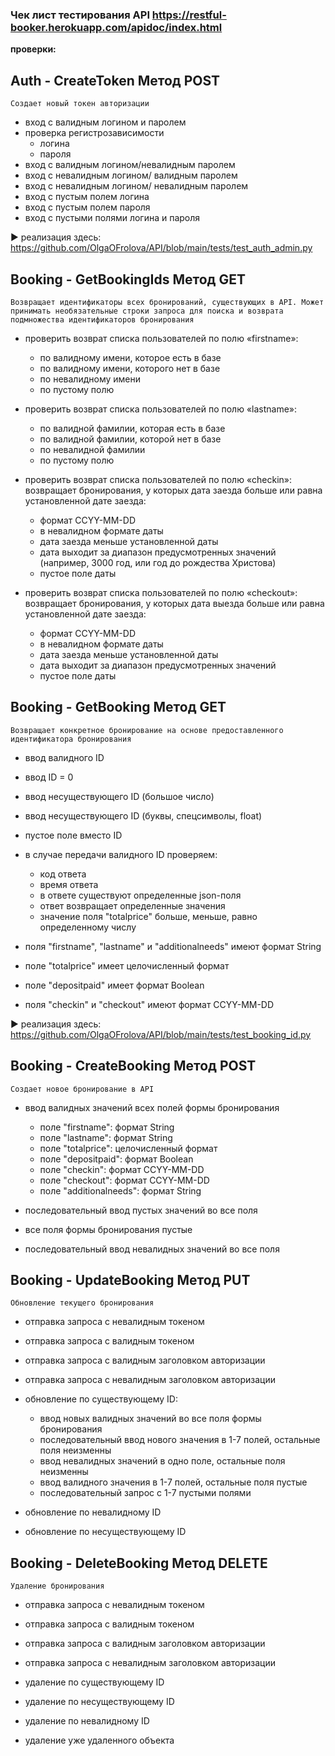 ### Чек лист тестирования API https://restful-booker.herokuapp.com/apidoc/index.html

**проверки:**

## Auth - CreateToken Метод POST
`Создает новый токен авторизации`

* вход с валидным логином и паролем
* проверка регистрозависимости 
   * логина
   * пароля
* вход с  валидным логином/невалидным паролем
* вход с невалидным логином/ валидным паролем
* вход с невалидным логином/ невалидным паролем
* вход с пустым полем логина
* вход с пустым полем пароля
* вход с пустыми полями логина и пароля

► реализация здесь: https://github.com/OlgaOFrolova/API/blob/main/tests/test_auth_admin.py

## Booking - GetBookingIds Метод GET
`Возвращает идентификаторы всех бронирований, существующих в API. Может принимать необязательные строки запроса для поиска и возврата подмножества идентификаторов бронирования`

* проверить возврат списка пользователей по полю «firstname»:
   * по валидному имени, которое есть в базе
   * по валидному имени, которого нет в базе
   * по невалидному имени 
   * по пустому полю

* проверить возврат списка пользователей по полю «lastname»:
   * по валидной фамилии, которая есть в базе
   * по валидной фамилии, которой нет в базе
   * по невалидной фамилии
   * по пустому полю

* проверить возврат списка пользователей по полю «checkin»: возвращает бронирования, у которых дата заезда больше или равна установленной дате заезда:
   * формат CCYY-MM-DD
   * в невалидном формате даты
   * дата заезда меньше установленной даты
   * дата выходит за диапазон предусмотренных значений (например, 3000 год, или год до рождества Христова)
   * пустое поле даты

* проверить возврат списка пользователей по полю «checkout»: возвращает бронирования, у которых дата выезда больше или равна установленной дате заезда:
   * формат CCYY-MM-DD
   * в невалидном формате даты
   * дата заезда меньше установленной даты
   * дата выходит за диапазон предусмотренных значений
   * пустое поле даты

## Booking - GetBooking Метод GET
`Возвращает конкретное бронирование на основе предоставленного идентификатора бронирования`

* ввод валидного ID
* ввод  ID = 0
* ввод несуществующего ID (большое число)
* ввод несуществующего ID (буквы, спецсимволы, float)
* пустое поле вместо ID

* в случае передачи валидного ID проверяем:
   * код ответа
   * время ответа
   * в ответе существуют определенные json-поля
   * ответ возвращает определенные значения
   * значение поля "totalprice" больше, меньше, равно  определенному числу

* поля  "firstname", "lastname" и  "additionalneeds"  имеют формат String
* поле "totalprice" имеет целочисленный формат 
* поле "depositpaid" имеет формат Boolean
* поля "checkin" и "checkout" имеют формат CCYY-MM-DD

► реализация здесь: https://github.com/OlgaOFrolova/API/blob/main/tests/test_booking_id.py

## Booking - CreateBooking Метод POST
`Создает новое бронирование в API`

* ввод валидных  значений всех полей формы бронирования
   * поле  "firstname":  формат String
   * поле  "lastname": формат String
   * поле "totalprice": целочисленный формат 
   * поле "depositpaid": формат Boolean
   * поле "checkin": формат CCYY-MM-DD
   * поле "checkout": формат CCYY-MM-DD
   * поле  "additionalneeds": формат String

* последовательный ввод пустых значений во все поля
* все поля формы бронирования пустые

* последовательный ввод невалидных значений во все поля

## Booking - UpdateBooking Метод PUT
`Обновление текущего бронирования`

* отправка запроса с невалидным токеном
* отправка запроса с валидным токеном
* отправка запроса с валидным заголовком авторизации
* отправка запроса с невалидным заголовком авторизации

* обновление по существующему ID:
   * ввод новых валидных значений во все поля формы бронирования
   * последовательный ввод нового значения в 1-7 полей, остальные поля неизменны
   * ввод невалидных значений в одно поле, остальные поля неизменны
   * ввод валидного значения в 1-7 полей, остальные поля пустые
   * последовательный запрос с 1-7 пустыми полями

* обновление по невалидному ID
* обновление по несуществующему ID

## Booking - DeleteBooking Метод DELETE
`Удаление бронирования`

* отправка запроса с невалидным токеном
* отправка запроса с валидным токеном
* отправка запроса с валидным заголовком авторизации
* отправка запроса с невалидным заголовком авторизации

* удаление по существующему ID
* удаление по несуществующему ID
* удаление по невалидному ID
* удаление уже удаленного объекта
